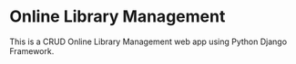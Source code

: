 # Online Library Management

This is a CRUD Online Library Management web app using Python Django Framework.
